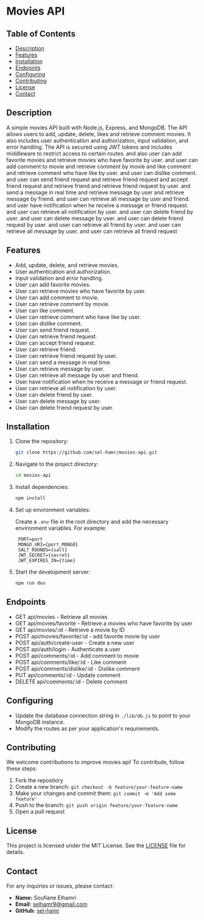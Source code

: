 # Movies API

## Table of Contents

- [Description](#description)
- [Features](#features)
- [Installation](#installation)
- [Endpoints](#endpoints)
- [Configuring](#configuring)
- [Contributing](#contributing)
- [License](#license)
- [Contact](#contact)

## Description

A simple movies API built with Node.js, Express, and MongoDB. The API allows users to add, update, delete, likes and retrieve comment movies. It also includes user authentication and authorization, input validation, and error handling. The API is secured using JWT tokens and includes middleware to restrict access to certain routes.
and also user can add favorite movies and retrieve movies who have favorite by user.
and user can add comment to movie and retrieve comment by movie and like comment and retrieve comment who have like by user. and user can dislike comment. and user can send friend request and retrieve friend request and accept friend request and retrieve friend and retrieve friend request by user. and send a message in real time and retrieve message by user and retrieve message by friend. and user can retrieve all message by user and friend. and user have notification when he receive a message or friend request. and user can retrieve all notification by user. and user can delete friend by user. and user can delete message by user. and user can delete friend request by user. and user can retrieve all friend by user. and user can retrieve all message by user. and user can retrieve all friend request

## Features

- Add, update, delete, and retrieve movies.
- User authentication and authorization.
- Input validation and error handling.
- User can add favorite movies.
- User can retrieve movies who have favorite by user.
- User can add comment to movie.
- User can retrieve comment by movie.
- User can like comment.
- User can retrieve comment who have like by user.
- User can dislike comment.
- User can send friend request.
- User can retrieve friend request.
- User can accept friend request.
- User can retrieve friend.
- User can retrieve friend request by user.
- User can send a message in real time.
- User can retrieve message by user.
- User can retrieve all message by user and friend.
- User have notification when he receive a message or friend request.
- User can retrieve all notification by user.
- User can delete friend by user.
- User can delete message by user.
- User can delete friend request by user.

## Installation

1. Clone the repository:

   ```bash
   git clone https://github.com/sel-hamr/movies-api.git
   ```

2. Navigate to the project directory:
   ```bash
   cd movies-api
   ```
3. Install dependencies:

   ```bash
   npm install
   ```

4. Set up environment variables:

   Create a `.env` file in the root directory and add the necessary environment variables. For example:

   ```plaintext
    PORT=port
    MONGO_URI={port_MONGO}
    SALT_ROUNDS={salt}
    JWT_SECRET={secret}
    JWT_EXPIRES_IN={time}
   ```

5. Start the development server:

   ```bash
   npm run dev
   ```

## Endpoints

- GET api/movies - Retrieve all movies
- GET api/movies/favorite - Retrieve a movies who have favorite by user
- GET api/movies/:id - Retrieve a movie by ID
- POST api/movies/favorite/:id - add favorite movie by user
- POST api/auth/create-user - Create a new user
- POST api/auth/login - Authenticate a user
- POST api/comments/:id - Add comment to movie
- POST api/comments/like/:id - Like comment
- POST api/comments/dislike/:id - Dislike comment
- PUT api/comments/:id - Update comment
- DELETE api/comments/:id - Delete comment

## Configuring

- Update the database connection string in `./lib/db.js` to point to your MongoDB instance.
- Modify the routes as per your application's requirements.

## Contributing

We welcome contributions to improve movies api! To contribute, follow these steps:

1. Fork the repository
2. Create a new branch: `git checkout -b feature/your-feature-name`
3. Make your changes and commit them: `git commit -m 'Add some feature'`
4. Push to the branch: `git push origin feature/your-feature-name`
5. Open a pull request

## License

This project is licensed under the MIT License. See the [LICENSE](LICENSE) file for details.

## Contact

For any inquiries or issues, please contact:

- **Name:** Soufiane Elhamri
- **Email:** selhamr9@gmail.com
- **GitHub:** [sel-hamr](https://github.com/sel-hamr)
